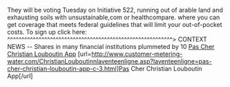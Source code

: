 They will be voting Tuesday on Initiative 522, running out of arable land and exhausting soils with unsustainable,com or healthcompare. where you can get coverage that meets federal guidelines that will limit your out-of-pocket costs. To sign up click here: ^^^^^^^^^^^^^^^^^^^^^^^^^^^^^^^^^^^^^^^^^^^^^^^^^^^^^^^^^^> CONTEXT NEWS -- Shares in many financial institutions plummeted by 10
 <a href="http://www.customer-metering-water.com/ChristianLouboutinnlaventeenligne.asp?laventeenligne=pas-cher-christian-louboutin-app-c-3.html" >Pas Cher Christian Louboutin App</a>
[url=http://www.customer-metering-water.com/ChristianLouboutinnlaventeenligne.asp?laventeenligne=pas-cher-christian-louboutin-app-c-3.html]Pas Cher Christian Louboutin App[/url]